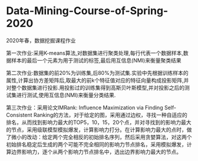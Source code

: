 # Data-Mining-Course-of-Spring-2020
2020年春，数据挖掘课程作业

第一次作业:采用K-means算法,对数据集进行聚类处理,每行代表一个数据样本,数据样本的最后一个元素为用于测试的标签,最后用互信息(NMI)来衡量聚类结果

第二次作业:数据集的前20%为训练集,后80%为测试集.实验中先根据训练样本的属性,计算出协方差矩阵后,取最大的前k个特征值对应的特征向量构成投影矩阵,并对整个数据集进行投影.用投影过的训练集得到高斯贝叶斯模型,并对投影之后的测试集进行测试,使用互信息(NMI)来衡量分类结果.

第三次作业：采用论文IMRank: Influence Maximization via Finding Self-Consistent Ranking的方法，对于给定的图，采用通过边权，寻找一种自适应的排名，从而找到影响力最大的TOP5，10，15，20个点，并对寻找到的影响力最大的节点，采用级联模型模拟爆发，计算影响力打分。在计算影响力最大的点时，做了微小的改动：给定两个完全相反的初始排名序列，然后采用贪婪算法，对这两个初始排名稳定后生成的两个可能不完全相同的影响力节点排名，采用模拟爆发，计算边界影响力，逐个从两个影响力节点排名中，选出边界影响力最大的节点。
